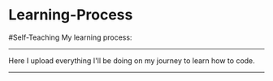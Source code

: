 # Learning-Process
#Self-Teaching
My learning process:

------

Here I upload everything I'll be doing on my journey to learn how to code.

------
